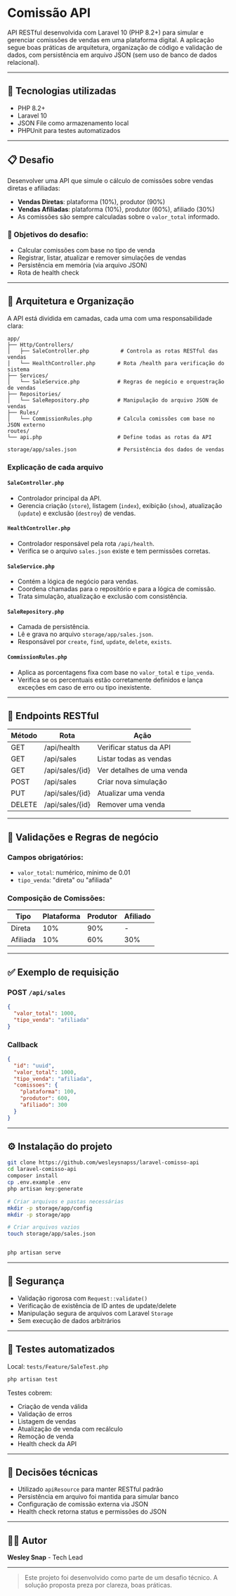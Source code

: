 # Comissão API

API RESTful desenvolvida com Laravel 10 (PHP 8.2+) para simular e gerenciar comissões de vendas em uma plataforma digital. A aplicação segue boas práticas de arquitetura, organização de código e validação de dados, com persistência em arquivo JSON (sem uso de banco de dados relacional).

---

## 🚀 Tecnologias utilizadas

* PHP 8.2+
* Laravel 10
* JSON File como armazenamento local
* PHPUnit para testes automatizados

---

## 📋 Desafio

Desenvolver uma API que simule o cálculo de comissões sobre vendas diretas e afiliadas:

* **Vendas Diretas**: plataforma (10%), produtor (90%)
* **Vendas Afiliadas**: plataforma (10%), produtor (60%), afiliado (30%)
* As comissões são sempre calculadas sobre o `valor_total` informado.

### 🎯 Objetivos do desafio:

* Calcular comissões com base no tipo de venda
* Registrar, listar, atualizar e remover simulações de vendas
* Persistência em memória (via arquivo JSON)
* Rota de health check

---

## 📐 Arquitetura e Organização

A API está dividida em camadas, cada uma com uma responsabilidade clara:

```
app/
├── Http/Controllers/
│   ├── SaleController.php          # Controla as rotas RESTful das vendas
│   └── HealthController.php       # Rota /health para verificação do sistema
├── Services/
│   └── SaleService.php            # Regras de negócio e orquestração de vendas
├── Repositories/
│   └── SaleRepository.php         # Manipulação do arquivo JSON de vendas
├── Rules/
│   └── CommissionRules.php        # Calcula comissões com base no JSON externo
routes/
└── api.php                        # Define todas as rotas da API

storage/app/sales.json             # Persistência dos dados de vendas
```

### Explicação de cada arquivo

#### `SaleController.php`

* Controlador principal da API.
* Gerencia criação (`store`), listagem (`index`), exibição (`show`), atualização (`update`) e exclusão (`destroy`) de vendas.

#### `HealthController.php`

* Controlador responsável pela rota `/api/health`.
* Verifica se o arquivo `sales.json` existe e tem permissões corretas.

#### `SaleService.php`

* Contém a lógica de negócio para vendas.
* Coordena chamadas para o repositório e para a lógica de comissão.
* Trata simulação, atualização e exclusão com consistência.

#### `SaleRepository.php`

* Camada de persistência.
* Lê e grava no arquivo `storage/app/sales.json`.
* Responsável por `create`, `find`, `update`, `delete`, `exists`.

#### `CommissionRules.php`

* Aplica as porcentagens fixa com base no `valor_total` e `tipo_venda`.
* Verifica se os percentuais estão corretamente definidos e lança exceções em caso de erro ou tipo inexistente.

---

## 📲 Endpoints RESTful

| Método | Rota            | Ação                      |
| ------ | --------------- | ------------------------- |
| GET    | /api/health     | Verificar status da API   |
| GET    | /api/sales      | Listar todas as vendas    |
| GET    | /api/sales/{id} | Ver detalhes de uma venda |
| POST   | /api/sales      | Criar nova simulação      |
| PUT    | /api/sales/{id} | Atualizar uma venda       |
| DELETE | /api/sales/{id} | Remover uma venda         |

---

## 🔎 Validações e Regras de negócio

### Campos obrigatórios:

* `valor_total`: numérico, mínimo de 0.01
* `tipo_venda`: "direta" ou "afiliada"

### Composição de Comissões:

| Tipo     | Plataforma | Produtor | Afiliado |
| -------- | ---------- | -------- | -------- |
| Direta   | 10%        | 90%      | -        |
| Afiliada | 10%        | 60%      | 30%      |


---

## ✅ Exemplo de requisição

### POST `/api/sales`

```json
{
  "valor_total": 1000,
  "tipo_venda": "afiliada"
}
```

### Callback

```json
{
  "id": "uuid",
  "valor_total": 1000,
  "tipo_venda": "afiliada",
  "comissoes": {
    "plataforma": 100,
    "produtor": 600,
    "afiliado": 300
  }
}
```

---

## ⚙️ Instalação do projeto

```bash
git clone https://github.com/wesleysnapss/laravel-comisso-api
cd laravel-comisso-api
composer install
cp .env.example .env
php artisan key:generate

# Criar arquivos e pastas necessárias
mkdir -p storage/app/config
mkdir -p storage/app

# Criar arquivos vazios
touch storage/app/sales.json


php artisan serve
```

---

## 🔐 Segurança

* Validação rigorosa com `Request::validate()`
* Verificação de existência de ID antes de update/delete
* Manipulação segura de arquivos com Laravel `Storage`
* Sem execução de dados arbitrários

---

## 🧪 Testes automatizados

Local: `tests/Feature/SaleTest.php`

```bash
php artisan test
```

Testes cobrem:

* Criação de venda válida
* Validação de erros
* Listagem de vendas
* Atualização de venda com recálculo
* Remoção de venda
* Health check da API

---

## 📌 Decisões técnicas

* Utilizado `apiResource` para manter RESTful padrão
* Persistência em arquivo foi mantida para simular banco
* Configuração de comissão externa via JSON
* Health check retorna status e permissões do JSON

---

## 👨‍💻 Autor

**Wesley Snap** - Tech Lead

---

> Este projeto foi desenvolvido como parte de um desafio técnico. A solução proposta preza por clareza, boas práticas.
